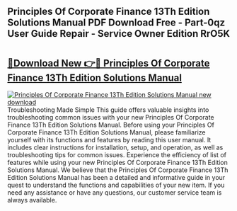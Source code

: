## Principles Of Corporate Finance 13Th Edition Solutions Manual PDF Download Free - Part-0qz User Guide Repair - Service Owner Edition RrO5K

# <h2><a href="http://cf2192.oget.top/?id=Principles+Of+Corporate+Finance+13Th+Edition+Solutions+Manual">🔗Download New 👉🔴 Principles Of Corporate Finance 13Th Edition Solutions Manual</a></h2>

[![Principles Of Corporate Finance 13Th Edition Solutions Manual new download](https://i.imgur.com/5g1atiW.png)](http://cf2192.oget.top/?id=Principles+Of+Corporate+Finance+13Th+Edition+Solutions+Manual)
Troubleshooting Made Simple This guide offers valuable insights into troubleshooting common issues with your new Principles Of Corporate Finance 13Th Edition Solutions Manual. Before using your Principles Of Corporate Finance 13Th Edition Solutions Manual, please familiarize yourself with its functions and features by reading this user manual. It includes clear instructions for installation, setup, and operation, as well as troubleshooting tips for common issues. Experience the efficiency of list of features while using your new Principles Of Corporate Finance 13Th Edition Solutions Manual. We believe that the Principles Of Corporate Finance 13Th Edition Solutions Manual has been a detailed and informative guide in your quest to understand the functions and capabilities of your new item. If you need any assistance or have any questions, our customer service team is always available.
